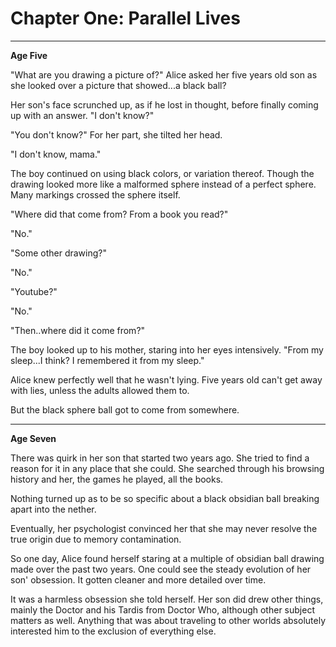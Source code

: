 # Chapter One: Parallel Lives


***
**Age Five**

"What are you drawing a picture of?" Alice asked her five years old son as she looked over a picture that showed...a black ball?

Her son's face scrunched up, as if he lost in thought, before finally coming up with an answer. "I don't know?"

"You don't know?" For her part, she tilted her head.

"I don't know, mama."

The boy continued on using black colors, or variation thereof. Though the drawing looked more like a malformed sphere instead of a perfect sphere. Many markings crossed the sphere itself.

"Where did that come from? From a book you read?"

"No."

"Some other drawing?"

"No."

"Youtube?"

"No."

"Then..where did it come from?"

The boy looked up to his mother, staring into her eyes intensively. "From my sleep...I think? I remembered it from my sleep."

Alice knew perfectly well that he wasn't lying. Five years old can't get away with lies, unless the adults allowed them to.

But the black sphere ball got to come from somewhere.

***
**Age Seven**

There was quirk in her son that started two years ago. She tried to find a reason for it in any place that she could. She searched through his browsing history and her, the games he played, all the books.

Nothing turned up as to be so specific about a black obsidian ball breaking apart into the nether.

Eventually, her psychologist convinced her that she may never resolve the true origin due to memory contamination.

So one day, Alice found herself staring at a multiple of obsidian ball drawing made over the past two years. One could see the steady evolution of her son' obsession. It gotten cleaner and more detailed over time.

It was a harmless obsession she told herself. Her son did drew other things, mainly the Doctor and his Tardis from Doctor Who, although other subject matters as well. Anything that was about traveling to other worlds absolutely interested him to the exclusion of everything else.
